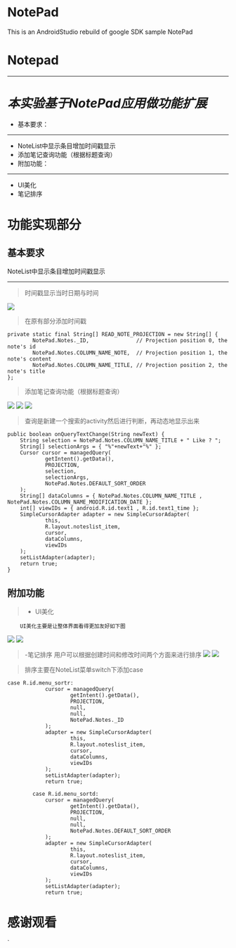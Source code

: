 # NotePad
This is an AndroidStudio rebuild of google SDK sample NotePad
# Notepad
---

***本实验基于NotePad应用做功能扩展***
=========================

 - 基本要求：
---------------
 -  NoteList中显示条目增加时间戳显示
 - 添加笔记查询功能（根据标题查询）
 - 附加功能：
--------
 - UI美化
 - 笔记排序

功能实现部分
======

基本要求
--

NoteList中显示条目增加时间戳显示


----------


> 时间戳显示当时日期与时间

![](https://i.imgur.com/4MihK2z.png)

> 在原有部分添加时间戳

    private static final String[] READ_NOTE_PROJECTION = new String[] {
            NotePad.Notes._ID,               // Projection position 0, the note's id
            NotePad.Notes.COLUMN_NAME_NOTE,  // Projection position 1, the note's content
            NotePad.Notes.COLUMN_NAME_TITLE, // Projection position 2, the note's title
    };
    

> 添加笔记查询功能（根据标题查询）

![](https://i.imgur.com/ApXZpI0.png)
![](https://i.imgur.com/jha3hU7.png)
![](https://i.imgur.com/UIcnsZb.png)

> 查询是新建一个搜索的activity然后进行判断，再动态地显示出来

    public boolean onQueryTextChange(String newText) {
        String selection = NotePad.Notes.COLUMN_NAME_TITLE + " Like ? ";
        String[] selectionArgs = { "%"+newText+"%" };
        Cursor cursor = managedQuery(
                getIntent().getData(),
                PROJECTION,
                selection,
                selectionArgs,
                NotePad.Notes.DEFAULT_SORT_ORDER
        );
        String[] dataColumns = { NotePad.Notes.COLUMN_NAME_TITLE ,  NotePad.Notes.COLUMN_NAME_MODIFICATION_DATE };
        int[] viewIDs = { android.R.id.text1 , R.id.text1_time };
        SimpleCursorAdapter adapter = new SimpleCursorAdapter(
                this,
                R.layout.noteslist_item,
                cursor,
                dataColumns,
                viewIDs
        );
        setListAdapter(adapter);
        return true;
    }
附加功能
--

>  - UI美化

        UI美化主要是让整体界面看得更加友好如下图

![](https://i.imgur.com/2epBK7a.png)
![](https://i.imgur.com/ApXZpI0.png)

>  -笔记排序
用户可以根据创建时间和修改时间两个方面来进行排序
![](https://i.imgur.com/2epBK7a.png)
![](https://i.imgur.com/4MihK2z.png)

> 排序主要在NoteList菜单switch下添加case

    case R.id.menu_sortr:
                cursor = managedQuery(
                        getIntent().getData(),
                        PROJECTION,
                        null,
                        null,
                        NotePad.Notes._ID
                );
                adapter = new SimpleCursorAdapter(
                        this,
                        R.layout.noteslist_item,
                        cursor,
                        dataColumns,
                        viewIDs
                );
                setListAdapter(adapter);
                return true;

            case R.id.menu_sortd:
                cursor = managedQuery(
                        getIntent().getData(),
                        PROJECTION,
                        null,
                        null,
                        NotePad.Notes.DEFAULT_SORT_ORDER
                );
                adapter = new SimpleCursorAdapter(
                        this,
                        R.layout.noteslist_item,
                        cursor,
                        dataColumns,
                        viewIDs
                );
                setListAdapter(adapter);
                return true;
       



感谢观看
====

`




 



